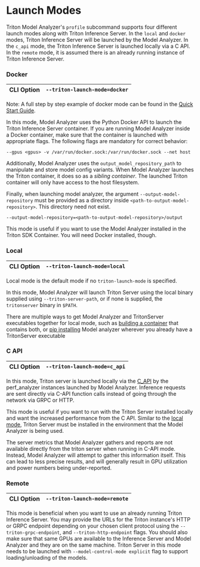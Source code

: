 <!--
Copyright (c) 2020-2022, NVIDIA CORPORATION & AFFILIATES. All rights reserved.

Licensed under the Apache License, Version 2.0 (the "License");
you may not use this file except in compliance with the License.
You may obtain a copy of the License at

    http://www.apache.org/licenses/LICENSE-2.0

Unless required by applicable law or agreed to in writing, software
distributed under the License is distributed on an "AS IS" BASIS,
WITHOUT WARRANTIES OR CONDITIONS OF ANY KIND, either express or implied.
See the License for the specific language governing permissions and
limitations under the License.
-->

# Launch Modes

Triton Model Analyzer's `profile` subcommand supports four different launch
modes along with Triton Inference Server. In the `local` and `docker` modes,
Triton Inference Server will be launched by the Model Analyzer. In the `c_api`
mode, the Triton Inference Server is launched locally via a C API. In the
`remote` mode, it is assumed there is an already running instance of Triton
Inference Server.

### Docker

| CLI Option | **`--triton-launch-mode=docker`** |
| ---------- | --------------------------------- |

Note: A full step by step example of docker mode can be found in the [Quick Start Guide](quick_start.md).

In this mode, Model Analyzer uses the Python Docker API to launch the Triton
Inference Server container. If you are running Model Analyzer inside a Docker
container, make sure that the container is launched with appropriate flags. The
following flags are mandatory for correct behavior:

```
--gpus <gpus> -v /var/run/docker.sock:/var/run/docker.sock --net host
```

Additionally, Model Analyzer uses the `output_model_repository_path` to
manipulate and store model config variants. When Model Analyzer launches the
Triton container, it does so as a _sibling container_. The launched Triton
container will only have access to the host filesystem.

Finally, when launching model analyzer, the argument `--output-model-repository`
must be provided as a directory inside `<path-to-output-model-repository>`. This
directory need not exist.

```
--output-model-repository=<path-to-output-model-repository>/output
```

This mode is useful if you want to use the Model Analyzer installed in the
Triton SDK Container. You will need Docker installed, though.

### Local

| CLI Option | **`--triton-launch-mode=local`** |
| ---------- | -------------------------------- |

Local mode is the default mode if no `triton-launch-mode` is specified.

In this mode, Model Analyzer will launch Triton Server using the local binary
supplied using `--triton-server-path`, or if none is supplied, the
`tritonserver` binary in `$PATH`.

There are multiple ways to get Model Analyzer and TritonServer executables together for local mode,
such as [building a container](install.md#specific-version-with-local-launch-mode) that contains both, or [pip installing](install.md#pip) Model analyzer wherever you already
have a TritonServer executable

### C API

| CLI Option | **`--triton-launch-mode=c_api`** |
| ---------- | -------------------------------- |

In this mode, Triton server is launched locally via the
[C_API](https://github.com/triton-inference-server/server/blob/main/docs/customization_guide/inference_protocols.md#in-process-triton-server-api)
by the perf_analyzer instances launched by Model Analyzer. Inference requests are
sent directly via C-API function calls instead of going through the network via
GRPC or HTTP.

This mode is useful if you want to run with the Triton Server installed locally
and want the increased performance from the C API. Similar to the
[local mode](#local), Triton Server must be installed in the environment that
the Model Analyzer is being used.

The server metrics that Model Analyzer gathers and reports are not available directly
from the triton server when running in C-API mode. Instead, Model Analyzer will attempt to
gather this information itself. This can lead to less precise results, and will generally result
in GPU utilization and power numbers being under-reported.

### Remote

| CLI Option | **`--triton-launch-mode=remote`** |
| ---------- | --------------------------------- |

This mode is beneficial when you want to use an already running Triton Inference
Server. You may provide the URLs for the Triton instance's HTTP or GRPC endpoint
depending on your chosen client protocol using the `--triton-grpc-endpoint`, and
`--triton-http-endpoint` flags. You should also make sure that same GPUs are
available to the Inference Server and Model Analyzer and they are on the same
machine. Triton Server in this mode needs to be launched with `--model-control-mode explicit`
flag to support loading/unloading of the models.
